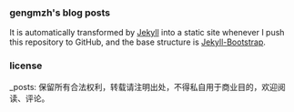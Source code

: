 ### gengmzh's blog posts
It is automatically transformed by [Jekyll](https://github.com/mojombo/jekyll) into a static site whenever I push this repository to GitHub, 
and the base structure is [Jekyll-Bootstrap](http://jekyllbootstrap.com/).

### license
_posts: 保留所有合法权利，转载请注明出处，不得私自用于商业目的，欢迎阅读、评论。
